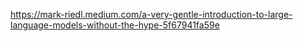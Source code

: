 
https://mark-riedl.medium.com/a-very-gentle-introduction-to-large-language-models-without-the-hype-5f67941fa59e

